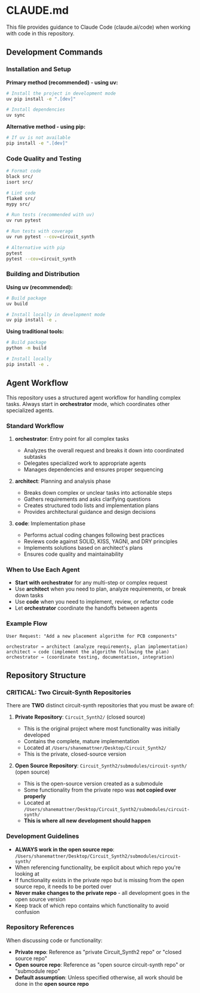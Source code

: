 # CLAUDE.md

This file provides guidance to Claude Code (claude.ai/code) when working with code in this repository.

## Development Commands

### Installation and Setup

**Primary method (recommended) - using uv:**
```bash
# Install the project in development mode
uv pip install -e ".[dev]"

# Install dependencies
uv sync
```

**Alternative method - using pip:**
```bash
# If uv is not available
pip install -e ".[dev]"
```

### Code Quality and Testing
```bash
# Format code
black src/
isort src/

# Lint code
flake8 src/
mypy src/

# Run tests (recommended with uv)
uv run pytest

# Run tests with coverage
uv run pytest --cov=circuit_synth

# Alternative with pip
pytest
pytest --cov=circuit_synth
```

### Building and Distribution

**Using uv (recommended):**
```bash
# Build package
uv build

# Install locally in development mode
uv pip install -e .
```

**Using traditional tools:**
```bash
# Build package
python -m build

# Install locally
pip install -e .
```

## Agent Workflow

This repository uses a structured agent workflow for handling complex tasks. Always start in **orchestrator** mode, which coordinates other specialized agents.

### Standard Workflow

1. **orchestrator**: Entry point for all complex tasks
   - Analyzes the overall request and breaks it down into coordinated subtasks
   - Delegates specialized work to appropriate agents
   - Manages dependencies and ensures proper sequencing

2. **architect**: Planning and analysis phase
   - Breaks down complex or unclear tasks into actionable steps
   - Gathers requirements and asks clarifying questions
   - Creates structured todo lists and implementation plans
   - Provides architectural guidance and design decisions

3. **code**: Implementation phase  
   - Performs actual coding changes following best practices
   - Reviews code against SOLID, KISS, YAGNI, and DRY principles
   - Implements solutions based on architect's plans
   - Ensures code quality and maintainability

### When to Use Each Agent

- **Start with orchestrator** for any multi-step or complex request
- Use **architect** when you need to plan, analyze requirements, or break down tasks
- Use **code** when you need to implement, review, or refactor code
- Let **orchestrator** coordinate the handoffs between agents

### Example Flow

```
User Request: "Add a new placement algorithm for PCB components"

orchestrator → architect (analyze requirements, plan implementation)
architect → code (implement the algorithm following the plan)  
orchestrator → (coordinate testing, documentation, integration)
```

## Repository Structure

### CRITICAL: Two Circuit-Synth Repositories

There are **TWO** distinct circuit-synth repositories that you must be aware of:

1. **Private Repository**: `Circuit_Synth2/` (closed source)
   - This is the original project where most functionality was initially developed
   - Contains the complete, mature implementation
   - Located at `/Users/shanemattner/Desktop/Circuit_Synth2/`
   - This is the private, closed-source version

2. **Open Source Repository**: `Circuit_Synth2/submodules/circuit-synth/` (open source)
   - This is the open-source version created as a submodule
   - Some functionality from the private repo was **not copied over properly**
   - Located at `/Users/shanemattner/Desktop/Circuit_Synth2/submodules/circuit-synth/`
   - **This is where all new development should happen**

### Development Guidelines

- **ALWAYS work in the open source repo**: `/Users/shanemattner/Desktop/Circuit_Synth2/submodules/circuit-synth/`
- When referencing functionality, be explicit about which repo you're looking at
- If functionality exists in the private repo but is missing from the open source repo, it needs to be ported over
- **Never make changes to the private repo** - all development goes in the open source version
- Keep track of which repo contains which functionality to avoid confusion

### Repository References

When discussing code or functionality:
- **Private repo**: Reference as "private Circuit_Synth2 repo" or "closed source repo"
- **Open source repo**: Reference as "open source circuit-synth repo" or "submodule repo"
- **Default assumption**: Unless specified otherwise, all work should be done in the **open source repo**
